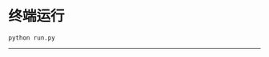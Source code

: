 # 终端运行

```shell
python run.py
```
******************************************************************************************************************************************************************************************************************************************************************************************************************************************************************************************************************************************************************************************************************************************************************************